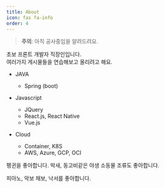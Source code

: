 ```yaml
---
title: About
icon: fas fa-info
order: 4
---
```



> **주의**: 아직 공사중임을 알려드려요.

초보 프론트 개발자 직장인입니다. <br>
여러가지 게시물들을 연습해보고 올리려고 해요. <br>

- JAVA
    - Spring (boot)

- Javascript
    - JQuery
    - React.js, React Native
    - Vue.js

- Cloud
    - Container, K8S
    - AWS, Azure, GCP, OCI


펭귄을 좋아합니다. 박새, 동고비같은 야생 소동물 조류도 좋아합니다.

피아노, 악보 채보, 낙서를 좋아합니다.